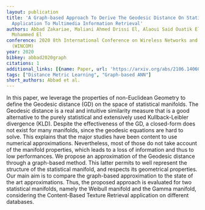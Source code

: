 ```yaml
---
layout: publication
title: 'A Graph-based Approach To Derive The Geodesic Distance On Statistical Manifolds:
  Application To Multimedia Information Retrieval'
authors: Abbad Zakariae, Maliani Ahmed Drissi El, Alaoui Said Ouatik El, Hassouni
  Mohammed El
conference: 2020 8th International Conference on Wireless Networks and Mobile Communications
  (WINCOM)
year: 2020
bibkey: abbad2020graph
citations: 1
additional_links: [{name: Paper, url: 'https://arxiv.org/abs/2106.14060'}]
tags: ["Distance Metric Learning", "Graph-based ANN"]
short_authors: Abbad et al.
---
```

In this paper, we leverage the properties of non-Euclidean Geometry to define
the Geodesic distance (GD) on the space of statistical manifolds. The Geodesic
distance is a real and intuitive similarity measure that is a good alternative
to the purely statistical and extensively used Kullback-Leibler divergence
(KLD). Despite the effectiveness of the GD, a closed-form does not exist for
many manifolds, since the geodesic equations are hard to solve. This explains
that the major studies have been content to use numerical approximations.
Nevertheless, most of those do not take account of the manifold properties,
which leads to a loss of information and thus to low performances. We propose
an approximation of the Geodesic distance through a graph-based method. This
latter permits to well represent the structure of the statistical manifold, and
respects its geometrical properties. Our main aim is to compare the graph-based
approximation to the state of the art approximations. Thus, the proposed
approach is evaluated for two statistical manifolds, namely the Weibull
manifold and the Gamma manifold, considering the Content-Based Texture
Retrieval application on different databases.